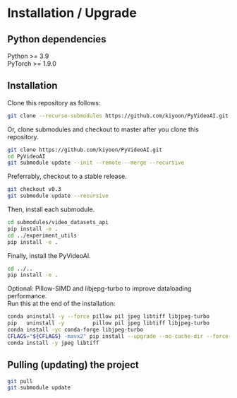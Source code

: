 
# Installation / Upgrade 

## Python dependencies

Python >= 3.9  
PyTorch >= 1.9.0

## Installation

Clone this repository as follows:  
```bash
git clone --recurse-submodules https://github.com/kiyoon/PyVideoAI.git
```

Or, clone submodules and checkout to master after you clone this repository.  

```bash
git clone https://github.com/kiyoon/PyVideoAI.git
cd PyVideoAI 
git submodule update --init --remote --merge --recursive
```

Preferrably, checkout to a stable release.

```bash
git checkout v0.3
git submodule update --recursive
```

Then, install each submodule.  

```bash
cd submodules/video_datasets_api
pip install -e .
cd ../experiment_utils
pip install -e .
```


Finally, install the PyVideoAI.

```bash
cd ../..
pip install -e .
```

Optional: Pillow-SIMD and libjepg-turbo to improve dataloading performance.  
Run this at the end of the installation:  

```bash
conda uninstall -y --force pillow pil jpeg libtiff libjpeg-turbo
pip   uninstall -y         pillow pil jpeg libtiff libjpeg-turbo
conda install -yc conda-forge libjpeg-turbo
CFLAGS="${CFLAGS} -mavx2" pip install --upgrade --no-cache-dir --force-reinstall --no-binary :all: --compile pillow-simd
conda install -y jpeg libtiff
```


## Pulling (updating) the project

```bash
git pull
git submodule update
```
